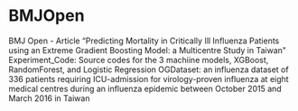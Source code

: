 # BMJOpen
BMJ Open - Article “Predicting Mortality in Critically Ill Influenza Patients using an Extreme Gradient Boosting Model: a Multicentre Study in Taiwan"
Experiment_Code: Source codes for the 3 machiine models, XGBoost, RandomForest, and Logistic Regression
OGDataset: an influenza dataset of 336 patients requiring ICU-admission for virology-proven influenza at eight medical centres during an influenza epidemic between October 2015 and March 2016 in Taiwan
